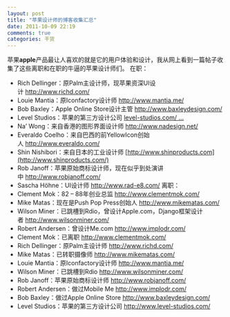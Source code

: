 ```yaml
---
layout: post
title: "苹果设计师的博客收集汇总"
date: 2011-10-09 22:19
comments: true
categories: 干货
---
```


苹果**apple**产品最让人喜欢的就是它的用户体验和设计，我从网上看到一篇帖子收集了这些离职和在职的牛逼的苹果设计师们。 在职：

  * Rich Dellinger：原Palm主设计师，现苹果资深UI设计 <http://www.richd.com/>
  * Louie Mantia：原Iconfactory设计师 <http://www.mantia.me/>
  * Bob Baxley：Apple Online Store设计主管 <http://www.baxleydesign.com/>
  * Level Studios：苹果的第三方设计公司 [level-studios.com/ …](http://www.level-studios.com/%C2%A0)
  * Na’ Wong：来自香港的图形界面设计师 <http://www.nadesign.net/>
  * Everaldo Coelho：来自巴西的前YellowIcon创始人 <http://www.everaldo.com/>
  * Shin Nishibori：来自日本的工业设计师 [http://www.shinproducts.com](http://www.shinproducts.com/)
  * Rob Janoff：苹果原始商标设计师，现在似乎到处演讲中 <http://www.robjanoff.com/>
  * Sascha Höhne：UI设计师 <http://www.rad-e8.com/>
离职：
  * Clement Mok：82 – 88年创业总监 <http://www.clementmok.com/>
  * Mike Matas：现在是Push Pop Press创始人 <http://www.mikematas.com/>
  * Wilson Miner：已跳槽到Rdio，曾设计Apple.com，Django框架设计者 <http://www.wilsonminer.com/>
  * Robert Andersen：曾设计Me.com <http://www.implodr.com/>
  * Clement Mok：已离职 <http://www.clementmok.com/>
  * Rich Dellinger：原Palm主设计师 <http://www.richd.com/>
  * Mike Matas：已转职摄像师 <http://www.mikematas.com/>
  * Louie Mantia：原Iconfactory设计师 <http://www.mantia.me/>
  * Wilson Miner：已跳槽到Rdio <http://www.wilsonminer.com/>
  * Rob Janoff：苹果原始商标设计师 <http://www.robjanoff.com/>
  * Robert Andersen：做过Mobile Me <http://www.implodr.com/>
  * Bob Baxley：做过Apple Online Store <http://www.baxleydesign.com/>
  * Level Studios：苹果的第三方设计公司 <http://www.level-studios.com/>